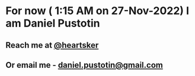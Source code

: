 # For now ( 1:15 AM on 27-Nov-2022) I am Daniel Pustotin
## Reach me at [@heartsker](https://t.me/heartsker)
## Or email me - daniel.pustotin@gmail.com
